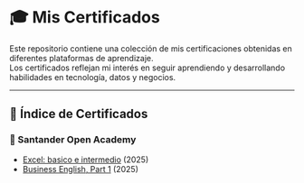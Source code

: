 # 🎓 Mis Certificados

Este repositorio contiene una colección de mis certificaciones obtenidas en diferentes plataformas de aprendizaje.  
Los certificados reflejan mi interés en seguir aprendiendo y desarrollando habilidades en tecnología, datos y negocios.

---

## 📑 Índice de Certificados

### 🔹 Santander Open Academy
- [Excel: basico e intermedio](Santander/Excel_Eduardo_Niño.pdf) (2025)
- [Business English, Part 1](Santander/Business_EP1_Eduardo_Niño.pdf) (2025)

